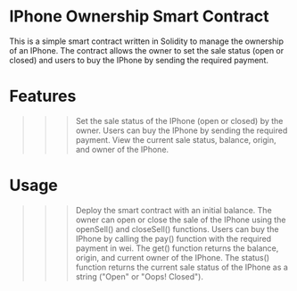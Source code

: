 # IPhone Ownership Smart Contract

This is a simple smart contract written in Solidity to manage the ownership of an IPhone. The contract allows the owner to set the sale status (open or closed) and users to buy the IPhone by sending the required payment.

# Features

>>> Set the sale status of the IPhone (open or closed) by the owner.
>>> Users can buy the IPhone by sending the required payment.
>>> View the current sale status, balance, origin, and owner of the IPhone.


# Usage

>>>Deploy the smart contract with an initial balance.
>>>The owner can open or close the sale of the IPhone using the openSell() and closeSell() functions.
>>>Users can buy the IPhone by calling the pay() function with the required payment in wei.
>>>The get() function returns the balance, origin, and current owner of the IPhone.
>>>The status() function returns the current sale status of the IPhone as a string ("Open" or "Oops! Closed").
